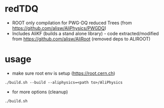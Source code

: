 # redTDQ

- ROOT only compilation for PWG-DQ reduced Trees (from https://github.com/alisw/AliPhysics/PWGDQ)
- Includes AliKF (builds a stand alone library) - code extracted/modified from https://github.com/alisw/AliRoot (removed deps to ALIROOT)

# usage

- make sure root env is setup (https://root.cern.ch)

```
./build.sh --build --aliphysics=<path to>/AliPhysics
```

- for more options (cleanup)

```
./build.sh
```

